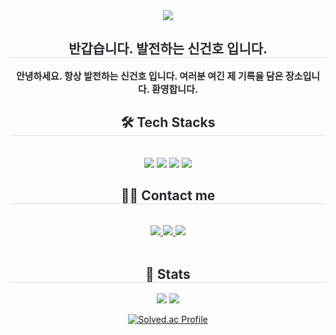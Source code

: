 <div align= "center">
    <img src="https://capsule-render.vercel.app/api?type=waving&color=0:00c7fc,100:d9eb37&height=180&text=Hi,%20I'm%20Geon%20ho&animation=&fontColor=000000&fontSize=50" />
    </div>
    <div align= "center"> 
    <h2 style="border-bottom: 1px solid #d8dee4; color: #282d33;"> 반갑습니다. 발전하는 신건호 입니다. </h2>  
    <div style="font-weight: 700; font-size: 15px; text-align: center; color: #282d33;"> 안녕하세요. 항상 발전하는 신건호 입니다. 여러분 여긴 제 기록을 담은 장소입니다. 환영합니다. </div> 
    </div>
    <div align= "center">
    <h2 style="border-bottom: 1px solid #d8dee4; color: #282d33;"> 🛠️ Tech Stacks </h2> <br> 
    <div style="margin: 0 auto; text-align: center;" align= "center"> <img src="https://img.shields.io/badge/Python-3776AB?style=for-the-badge&logo=Python&logoColor=white">
          <img src="https://img.shields.io/badge/Tensorflow-FF6F00?style=for-the-badge&logo=Tensorflow&logoColor=white">
          <img src="https://img.shields.io/badge/MySQL-4479A1?style=for-the-badge&logo=MySQL&logoColor=white">
          <img src="https://img.shields.io/badge/Keras-D00000?style=for-the-badge&logo=Keras&logoColor=white">
          </div>
    </div>
    <div align= "center">
    <h2 style="border-bottom: 1px solid #d8dee4; color: #282d33;"> 🧑‍💻 Contact me </h2> <br> 
    <div align= "center"> <a href=mailto:> <img src="https://img.shields.io/badge/Gmail-EA4335?style=for-the-badge&logo=Gmail&logoColor=white&link=mailto:"> </a>
         <a href=> <img src="https://img.shields.io/badge/Notion-000000?style=for-the-badge&logo=Notion&logoColor=white&link="> </a>
         <a href=> <img src="https://img.shields.io/badge/Naver-03C75A?style=for-the-badge&logo=Naver&logoColor=white&link="> </a>
          </div>  <br> 
    <div align= "center">  </div> 
    </div>
    <div align= "center"> 
    <h2 style="border-bottom: 1px solid #d8dee4; color: #282d33;"> 🏅 Stats </h2> <div align= "center"> <img src="https://github-readme-stats.vercel.app/api?username=Sh1nho&custom_title=Sh1nho's Github Stat&bg_color=60,00c7fc,d9eb37&title_color=000000&text_color=000000"
        /> <img src="https://github-readme-stats.vercel.app/api/top-langs/?username=Sh1nho&layout=compact&bg_color=60,00c7fc,d9eb37&title_color=000000&text_color=000000"
          /> </div> 
    </div>
<div align= "center">
    
[![Solved.ac Profile](http://mazassumnida.wtf/api/v2/generate_badge?boj=sinho0288)](https://solved.ac/sinho0288/)
 </div>
